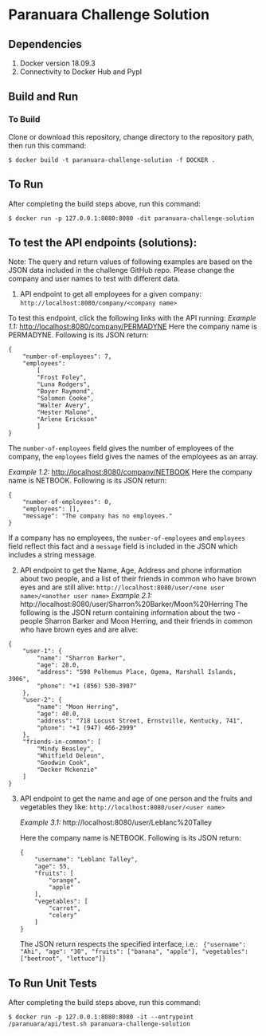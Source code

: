 # Paranuara Challenge Solution

## Dependencies
1. Docker version 18.09.3
2. Connectivity to Docker Hub and PypI


## Build and Run

### To Build

Clone or download this repository, change directory to the repository path, then run this command:

```
$ docker build -t paranuara-challenge-solution -f DOCKER .

```

## To Run
After completing the build steps above, run this command:

```
$ docker run -p 127.0.0.1:8080:8080 -dit paranuara-challenge-solution

```

## To test the API endpoints (solutions):

Note: The query and return values of following examples are based on the JSON data included in the challenge GitHub repo. Please change the company and user names to test with different data.

1. API endpoint to get all employees for a given company:
`http://localhost:8080/company/<company name>`

To test this endpoint, click the following links with the API running:
_Example 1.1:_
[http://localhost:8080/company/PERMADYNE](http://localhost:8080/company/NETBOOK)
Here the company name is PERMADYNE. Following is its JSON return:
```
{
    "number-of-employees": 7,
    "employees": 
        [
        "Frost Foley", 
        "Luna Rodgers", 
        "Boyer Raymond", 
        "Solomon Cooke", 
        "Walter Avery", 
        "Hester Malone", 
        "Arlene Erickson"
        ]
}
```
The `number-of-employees` field gives the number of employees of the company, the `employees` field gives the names of the employees as an array.

_Example 1.2:_
[http://localhost:8080/company/NETBOOK](http://localhost:8080/company/NETBOOK)
Here the company name is NETBOOK. Following is its JSON return:
```
{
    "number-of-employees": 0, 
    "employees": [],
    "message": "The company has no employees."
}
```
If a company has no employees, the `number-of-employees` and `employees` field reflect this fact and a `message` field is included in the JSON which includes a string message.



2. API endpoint to get the Name, Age, Address and phone information about two people, and a list of their friends in common who have brown eyes and are still alive:
`http://localhost:8080/user/<one user name>/<another user name>`
_Example 2.1:_
http://localhost:8080/user/Sharron%20Barker/Moon%20Herring
The following is the JSON return containing information about the two - people Sharron Barker and Moon Herring, and their friends in common who have brown eyes and are alive:

```
{
    "user-1": {
        "name": "Sharron Barker",
        "age": 28.0,
        "address": "598 Polhemus Place, Ogema, Marshall Islands, 3906",
        "phone": "+1 (856) 530-3907"
    },
    "user-2": {
        "name": "Moon Herring",
        "age": 40.0,
        "address": "718 Locust Street, Ernstville, Kentucky, 741",
        "phone": "+1 (947) 466-2999"
    },
    "friends-in-common": [
        "Mindy Beasley",
        "Whitfield Deleon",
        "Goodwin Cook",
        "Decker Mckenzie"
    ]
}

```

3. API endpoint to get the name and age of one person and the fruits and vegetables they like:
`http://localhost:8080/user/<user name>`
    
    _Example 3.1:_
    http://localhost:8080/user/Leblanc%20Talley

    Here the company name is NETBOOK. Following is its JSON return:

    ```
    {
        "username": "Leblanc Talley",
        "age": 55,
        "fruits": [
            "orange",
            "apple"
        ],
        "vegetables": [
            "carrot",
            "celery"
        ]
    }

    ```

    The JSON return respects the specified interface, i.e.:
    ` {"username": "Ahi", "age": "30", "fruits": ["banana", "apple"], "vegetables": ["beetroot", "lettuce"]}`

## To Run Unit Tests
After completing the build steps above, run this command:
```
$ docker run -p 127.0.0.1:8080:8080 -it --entrypoint /paranuara/api/test.sh paranuara-challenge-solution

```
